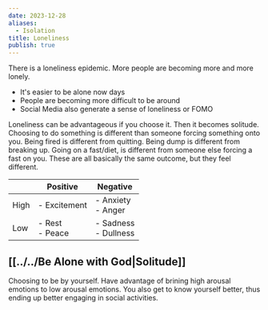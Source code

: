 ```yaml
---
date: 2023-12-28
aliases:
  - Isolation
title: Loneliness
publish: true
---
```


There is a loneliness epidemic. More people are becoming more and more lonely.

- It's easier to be alone now days
- People are becoming more difficult to be around
- Social Media also generate a sense of loneliness or FOMO

 Loneliness can be advantageous if you choose it. Then it becomes solitude.
 Choosing to do something is different than someone forcing something onto you. Being fired is different from quitting. Being dump is different from breaking up. Going on a fast/diet, is different from someone else forcing a fast on you. These are all basically the same outcome, but they feel different.

|  | Positive | Negative |
| ---- | ---- | ---- |
| High | - Excitement<br> | - Anxiety<br>- Anger<br> |
| Low | - Rest<br>- Peace | - Sadness<br>- Dullness |

## [[../../Be Alone with God|Solitude]]
Choosing to be by yourself. Have advantage of brining high arousal emotions to low arousal emotions. You also get to know yourself better, thus ending up better engaging in social activities. 


